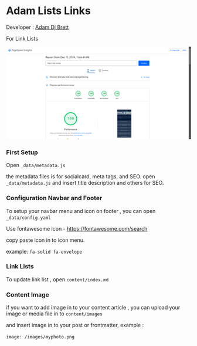 # Adam Lists Links

Developer : [Adam Dj Brett](https://adamdjbrett.com)

For Link Lists

![Adam Dj Brett Link Lists](mobile.png)

### First Setup

Open `_data/metadata.js`

the metadata files is for socialcard, meta tags, and SEO. open `_data/metadata.js` and insert title description and others for SEO.

### Configuration Navbar and Footer

To setup your navbar menu and icon on footer , you can open `_data/config.yaml`

Use fontawesome icon - https://fontawesome.com/search

copy paste icon in to icon menu.

example: `fa-solid fa-envelope`

### Link Lists

To update link list , open `content/index.md`

### Content Image

if you want to add image in to your content article , you can upload your image or media file in to `content/images`

and insert image in to your post or frontmatter, example :

`image: /images/myphoto.png`

